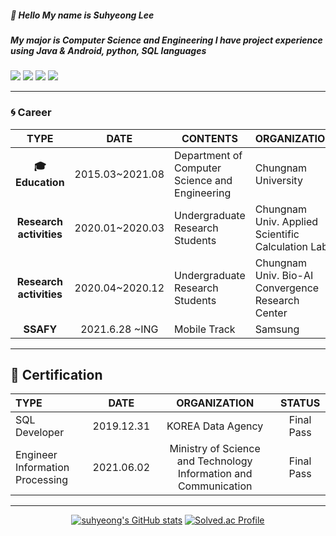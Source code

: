 ##### :wave: Hello My name is Suhyeong Lee #####
##### My major is **Computer Science and Engineering** I have project experience using Java & Android, python, SQL languages #####

![](https://img.shields.io/badge/Java-007396?style=flat-square&logo=Java&logoColor=white) ![](https://img.shields.io/badge/Android-3DDC84?style=flat-square&logo=Android&logoColor=white)  ![](https://img.shields.io/badge/Python-3776AB?style=flat-square&logo=Python&logoColor=white) ![](https://img.shields.io/badge/MySQL-4479A1?style=flat-square&logo=MySQL&logoColor=white)    

---
### :cyclone: Career

<div align=center>

| TYPE | DATE | CONTENTS | ORGANIZATION |
| :------: | :------: | ------ | ------ |
|       **:mortar_board:Education**      |   2015.03~2021.08  |   Department of Computer    Science and Engineering   |  Chungnam University                                 |
|  **Research activities** |   2020.01~2020.03  |   Undergraduate Research Students                                   |  Chungnam Univ.   Applied Scientific Calculation Lab |
|  **Research activities** |   2020.04~2020.12  |   Undergraduate Research Students                                   |  Chungnam Univ.   Bio-AI Convergence Research Center |
|         **SSAFY**        |     2021.6.28 ~ING   |   Mobile Track  |  Samsung |
</div>

---
## :purple_heart: Certification ##
<div align=center>
    
| TYPE | DATE | ORGANIZATION | STATUS |
| :------ | :------: | :------: | :----: |
| SQL Developer | 2019.12.31 | KOREA Data Agency | Final Pass |
| Engineer Information Processing | 2021.06.02 | Ministry of Science and Technology Information and Communication | Final Pass |

---
[![suhyeong's GitHub stats](https://github-readme-stats.vercel.app/api?username=eel0511)](https://github.com/eel0511/github-readme-stats)
[![Solved.ac Profile](http://mazassumnida.wtf/api/v2/generate_badge?boj=eel0511)](https://solved.ac/eel0511/)
